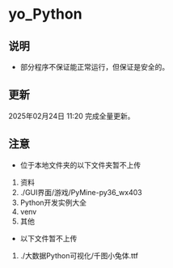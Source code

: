 # yo_Python

## 说明

- 部分程序不保证能正常运行，但保证是安全的。

## 更新

2025年02月24日 11:20 完成全量更新。

## 注意

- 位于本地文件夹的以下文件夹暂不上传
1. 资料
2. ./GUI界面/游戏/PyMine-py36_wx403
3. Python开发实例大全
4. venv
5. 其他
- 以下文件暂不上传
1. ./大数据Python可视化/千图小兔体.ttf
